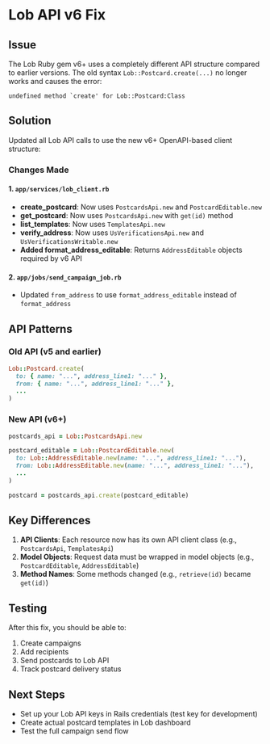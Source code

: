 # Lob API v6 Fix

## Issue
The Lob Ruby gem v6+ uses a completely different API structure compared to earlier versions. The old syntax `Lob::Postcard.create(...)` no longer works and causes the error:
```
undefined method `create' for Lob::Postcard:Class
```

## Solution
Updated all Lob API calls to use the new v6+ OpenAPI-based client structure:

### Changes Made

#### 1. `app/services/lob_client.rb`
- **create_postcard**: Now uses `PostcardsApi.new` and `PostcardEditable.new`
- **get_postcard**: Now uses `PostcardsApi.new` with `get(id)` method
- **list_templates**: Now uses `TemplatesApi.new`
- **verify_address**: Now uses `UsVerificationsApi.new` and `UsVerificationsWritable.new`
- **Added format_address_editable**: Returns `AddressEditable` objects required by v6 API

#### 2. `app/jobs/send_campaign_job.rb`
- Updated `from_address` to use `format_address_editable` instead of `format_address`

## API Patterns

### Old API (v5 and earlier)
```ruby
Lob::Postcard.create(
  to: { name: "...", address_line1: "..." },
  from: { name: "...", address_line1: "..." },
  ...
)
```

### New API (v6+)
```ruby
postcards_api = Lob::PostcardsApi.new

postcard_editable = Lob::PostcardEditable.new(
  to: Lob::AddressEditable.new(name: "...", address_line1: "..."),
  from: Lob::AddressEditable.new(name: "...", address_line1: "..."),
  ...
)

postcard = postcards_api.create(postcard_editable)
```

## Key Differences
1. **API Clients**: Each resource now has its own API client class (e.g., `PostcardsApi`, `TemplatesApi`)
2. **Model Objects**: Request data must be wrapped in model objects (e.g., `PostcardEditable`, `AddressEditable`)
3. **Method Names**: Some methods changed (e.g., `retrieve(id)` became `get(id)`)

## Testing
After this fix, you should be able to:
1. Create campaigns
2. Add recipients
3. Send postcards to Lob API
4. Track postcard delivery status

## Next Steps
- Set up your Lob API keys in Rails credentials (test key for development)
- Create actual postcard templates in Lob dashboard
- Test the full campaign send flow

